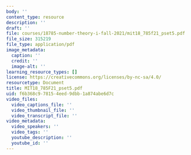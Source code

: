 ```yaml
---
body: ''
content_type: resource
description: ''
draft: ''
file: courses/18785-number-theory-i-fall-2021/mit18_785f21_pset5.pdf
file_size: 315219
file_type: application/pdf
image_metadata:
  caption: ''
  credit: ''
  image-alt: ''
learning_resource_types: []
license: https://creativecommons.org/licenses/by-nc-sa/4.0/
resourcetype: Document
title: MIT18_785F21_pset5.pdf
uid: f6b368c9-7815-4eed-9dbb-1a874abe6d7c
video_files:
  video_captions_file: ''
  video_thumbnail_file: ''
  video_transcript_file: ''
video_metadata:
  video_speakers: ''
  video_tags: ''
  youtube_description: ''
  youtube_id: ''
---
```

